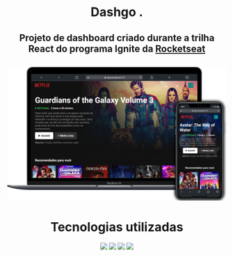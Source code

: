 <h1 align='center'>Dashgo .</h1>
<h2 align='center'>Projeto de dashboard criado durante a trilha React do programa Ignite da <a href='https://www.rocketseat.com.br/'>Rocketseat</a><h2/>
<img src='./src/assets/screenshots.png' />
<h1 align='center'>Tecnologias utilizadas</h1>
<div align="center" >
    <img height="50" src="https://img.shields.io/badge/HTML5-E34F26?style=for-the-badge&logo=html5&logoColor=white">
    <img height="50" src="https://img.shields.io/badge/CSS3-1572B6?style=for-the-badge&logo=css3&logoColor=white">
    <img height="50" src="https://img.shields.io/badge/JavaScript-323330?style=for-the-badge&logo=javascript&logoColor=F7DF1E">
    <img height="50" src="https://img.shields.io/badge/React-20232A?style=for-the-badge&logo=react&logoColor=61DAFB">
</div>